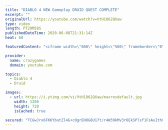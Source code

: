 ```yaml
---
title: "DIABLO 4 NEW Gameplay DRUID QUEST COMPLETE"
excerpt: ""
originalUrl: https://youtube.com/watch?v=VtH1862QXaw
type: video
length: PT20M58S
publishedDateTime: 2020-06-08T21:31:14Z
heat: 60

featuredContent: "<iframe width=\"800\" height=\"500\" frameborder=\"0\" src=\"https://www.youtube.com/embed/VtH1862QXaw\" allow=\"accelerometer; autoplay; encrypted-media; gyroscope; picture-in-picture\" allowfullscreen></iframe>"

provider:
  name: crazygames
  domain: youtube.com

topics:
  - Diablo 4
  - Druid

images:
  - url: https://i.ytimg.com/vi/VtH1862QXaw/maxresdefault.jpg
    width: 1280
    height: 720
    isCached: true

secured: "TCGwJrx6FKKYbutZl4G+cOgrEHOG8U17t/r4W39kMv3r6EkSPlsf1FsAuIthmHSaDH1mnSYIDMlXvcbY007RmqtFShdPjSMquDEKJADHR6UeZMGShml7ZaQ7GIUmaqEmJ7d2dZ8R+Jl3zkES2Yj+CBsFZox9CiANrE0N1G/aN6F/+aesam8ecmEavc+8f2mnZ+h8MquUHSCY0UZ4TPKV/tG6fvffUFqMc4c5UvjzSJnjI/yxfRjBke2WG9s14NbGOX7jbEgsMtTKVCeDsL5GYSE6761hPCQ8v5qyj+DiWiGDF6Z+AUl3ND7PDKB9VMeNbncURCK439oAltHCU06HseCRT1AB83BqlfqC1tL2Rtfdn8mt37Ott4AufeuCWPvNT9+w2wi/aC6bdcvN7pc9Ra6vi5TFJ946W/lFaV5RUyQ=;bgs/nw6vCKTr7ghceatK/A=="
---
```



